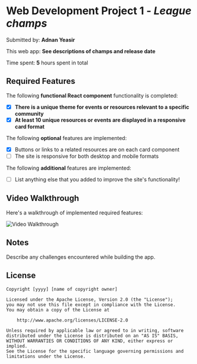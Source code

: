# Web Development Project 1 - *League champs*

Submitted by: **Adnan Yeasir**

This web app: **See descriptions of champs and release date**

Time spent: **5** hours spent in total

## Required Features

The following **functional React component** functionality is completed:

- [X] **There is a unique theme for events or resources relevant to a specific community**
- [X] **At least 10 unique resources or events are displayed in a responsive card format**

The following **optional** features are implemented:

- [X] Buttons or links to a related resources are on each card component
- [ ] The site is responsive for both desktop and mobile formats

The following **additional** features are implemented:

* [ ] List anything else that you added to improve the site's functionality!

## Video Walkthrough

Here's a walkthrough of implemented required features:

<img src='https://media.giphy.com/media/v1.Y2lkPTc5MGI3NjExYmExeGhrd2R6ZmduMWdlaWZ0aXR2MmV6YnVwNmVkNjQ1ODM3YXd4YyZlcD12MV9pbnRlcm5hbF9naWZfYnlfaWQmY3Q9Zw/DZVfYvRxZ2T2eY0Hn1/giphy.gif' title='Video Walkthrough' width='' alt='Video Walkthrough' />


<!-- Recommended tools:
[Kap](https://getkap.co/) for macOS
[ScreenToGif](https://www.screentogif.com/) for Windows
[peek](https://github.com/phw/peek) for Linux. -->

## Notes

Describe any challenges encountered while building the app.

## License

    Copyright [yyyy] [name of copyright owner]

    Licensed under the Apache License, Version 2.0 (the "License");
    you may not use this file except in compliance with the License.
    You may obtain a copy of the License at

        http://www.apache.org/licenses/LICENSE-2.0

    Unless required by applicable law or agreed to in writing, software
    distributed under the License is distributed on an "AS IS" BASIS,
    WITHOUT WARRANTIES OR CONDITIONS OF ANY KIND, either express or implied.
    See the License for the specific language governing permissions and
    limitations under the License.